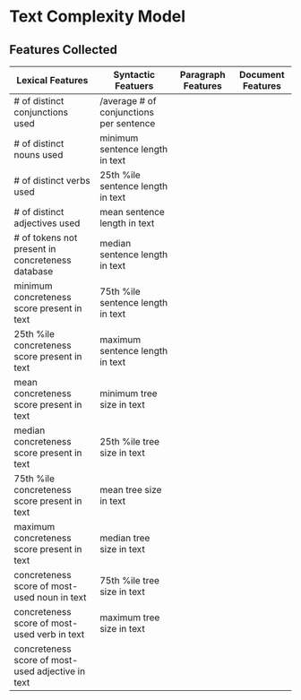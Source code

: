 Text Complexity Model
========================

Features Collected
---------------------

Lexical Features | Syntactic Featuers | Paragraph Features | Document Features
---|---|---|---
\# of distinct conjunctions used | /average # of conjunctions per sentence | |
\# of distinct nouns used | minimum sentence length in text |
\# of distinct verbs used | 25th %ile sentence length in text |
\# of distinct adjectives used | mean sentence length in text |
\# of tokens not present in concreteness database | median sentence length in text |
minimum concreteness score present in text | 75th %ile sentence length in text |
25th %ile concreteness score present in text | maximum sentence length in text |
mean concreteness score present in text | minimum tree size in text |
median concreteness score present in text  | 25th %ile tree size in text |
75th %ile concreteness score present in text | mean tree size in text |
maximum concreteness score present in text | median tree size in text |
concreteness score of most-used noun in text | 75th %ile tree size in text |
concreteness score of most-used verb in text | maximum tree size in text |
concreteness score of most-used adjective in text | |
